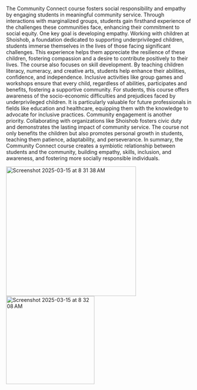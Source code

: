 The Community Connect course fosters social responsibility and empathy by engaging students in meaningful community service. Through interactions with marginalized groups, students gain firsthand experience of the challenges these communities face, enhancing their commitment to social equity.
One key goal is developing empathy. Working with children at Shoishob, a foundation dedicated to supporting underprivileged children, students immerse themselves in the lives of those facing significant challenges. This experience helps them appreciate the resilience of these children, fostering compassion and a desire to contribute positively to their lives.
The course also focuses on skill development. By teaching children literacy, numeracy, and creative arts, students help enhance their abilities, confidence, and independence. Inclusive activities like group games and workshops ensure that every child, regardless of abilities, participates and benefits, fostering a supportive community.
For students, this course offers awareness of the socio-economic difficulties and prejudices faced by underprivileged children. It is particularly valuable for future professionals in fields like education and healthcare, equipping them with the knowledge to advocate for inclusive practices.
Community engagement is another priority. Collaborating with organizations like Shoishob fosters civic duty and demonstrates the lasting impact of community service. The course not only benefits the children but also promotes personal growth in students, teaching them patience, adaptability, and perseverance.
In summary, the Community Connect course creates a symbiotic relationship between students and the community, building empathy, skills, inclusion, and awareness, and fostering more socially responsible individuals.

<img width="353" alt="Screenshot 2025-03-15 at 8 31 38 AM" src="https://github.com/user-attachments/assets/b7b45dba-b70b-4298-b790-0adbf6a17ee8" />
<img width="240" alt="Screenshot 2025-03-15 at 8 32 08 AM" src="https://github.com/user-attachments/assets/15d6ac80-eb61-481b-b0d8-adafc27e0313" />
